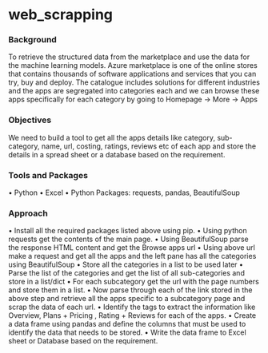 # web_scrapping
### Background
To retrieve the structured data from the marketplace and use the data for the machine learning models.
Azure marketplace is one of the online stores that contains thousands of software applications and services that you can try, buy and deploy. The catalogue includes solutions for different industries and the apps are segregated into categories each and we can browse these apps specifically for each category by going to Homepage -> More -> Apps 
### Objectives
We need to build a tool to get all the apps details like category, sub-category, name, url, costing, ratings, reviews etc of each app and store the details in a spread sheet or a database based on the requirement.
### Tools and Packages
•	Python
•	Excel
•	Python Packages: requests, pandas, BeautifulSoup
### Approach
•	Install all the required packages listed above using pip.
•	Using python requests get the contents of the main page.
•	Using BeautifulSoup parse the response HTML content and get the Browse apps url
•	Using above url make a request and get all the apps and the left pane has all the categories using BeautifulSoup
•	Store all the categories in a list to be used later
•	Parse the list of the categories and get the list of all sub-categories and store in a list/dict
•	For each subcategory get the url with the page numbers and store them in a list.
•	Now parse through each of the link stored in the above step and retrieve all the apps specific to a subcategory page and scrap the data of each url.
•	Identify the tags to extract the information like Overview, Plans + Pricing , Rating + Reviews for each of the apps.
•	Create a data frame using pandas and define the columns that must be used to identify the data that needs to be stored.
•	Write the data frame to Excel sheet or Database based on the requirement.


